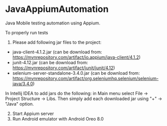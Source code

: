 # JavaAppiumAutomation
Java Mobile testing automation using Appium.

To properly run tests

1. Please add following jar files to the project:
* java-client-4.1.2.jar (can be download from: https://mvnrepository.com/artifact/io.appium/java-client/4.1.2)
* junit-4.12.jar (can be download from: https://mvnrepository.com/artifact/junit/junit/4.12)
* selenium-server-standalone-3.4.0.jar (can be download from: https://mvnrepository.com/artifact/org.seleniumhq.selenium/selenium-java/3.4.0)

In Intellij IDEA to add jars do the following: in Main menu select File -> Project Structure -> Libs. Then simply add each
downloaded jar using "+" -> "Java" option.

2. Start Appium server
3. Run Android emulator with Android Oreo 8.0
